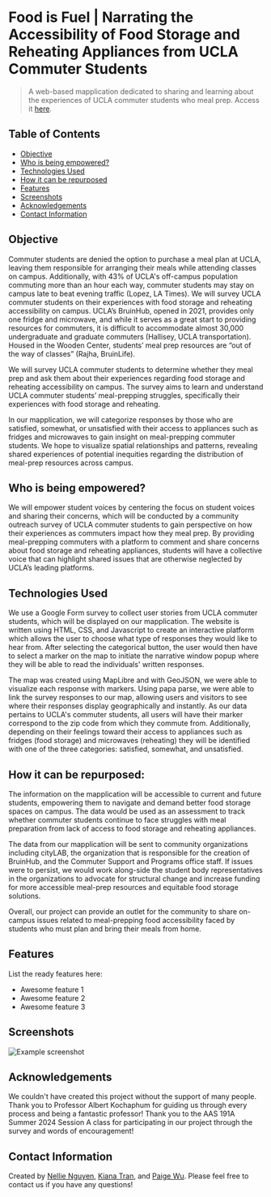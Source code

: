 # Food is Fuel | Narrating the Accessibility of Food Storage and Reheating Appliances from UCLA Commuter Students
> A web-based mapplication dedicated to sharing and learning about the experiences of UCLA commuter students who meal prep.
> Access it [here](https://pwinnie2026.github.io/group-ate/index.html).


## Table of Contents
* [Objective](#Objective)
* [Who is being empowered?](#Who-is-being-empowered?)
* [Technologies Used](#technologies-used)
* [How it can be repurposed](How-it-can-be-repurposed)
* [Features](#features)
* [Screenshots](#screenshots)
* [Acknowledgements](#acknowledgements)
* [Contact Information](#Contact-Information)


## Objective
Commuter students are denied the option to purchase a meal plan at UCLA, leaving them responsible for arranging their meals while attending classes on campus. Additionally, with 43% of UCLA's off-campus population commuting more than an hour each way, commuter students may stay on campus late to beat evening traffic (Lopez, LA Times). We will survey UCLA commuter students on their experiences with food storage and reheating accessibility on campus. UCLA’s BruinHub, opened in 2021, provides only one fridge and microwave, and while it serves as a great start to providing resources for commuters, it is difficult to accommodate almost 30,000 undergraduate and graduate commuters (Hallisey, UCLA transportation). Housed in the Wooden Center, students’ meal prep resources are “out of the way of classes” (Rajha, BruinLife). 

We will survey UCLA commuter students to determine whether they meal prep and ask them about their experiences regarding food storage and reheating accessibility on campus. The survey aims to learn and understand UCLA commuter students’ meal-prepping struggles, specifically their experiences with food storage and reheating. 

In our mapplication, we will categorize responses by those who are satisfied, somewhat, or unsatisfied with their access to appliances such as fridges and microwaves to gain insight on meal-prepping commuter students. We hope to visualize spatial relationships and patterns, revealing shared experiences of potential inequities regarding the distribution of meal-prep resources across campus. 

## Who is being empowered?
We will empower student voices by centering the focus on student voices and sharing their concerns, which will be conducted by a community outreach survey of UCLA commuter students to gain perspective on how their experiences as commuters impact how they meal prep. By providing meal-prepping commuters with a platform to comment and share concerns about food storage and reheating appliances, students will have a collective voice that can highlight shared issues that are otherwise neglected by UCLA’s leading platforms.


## Technologies Used
We use a Google Form survey to collect user stories from UCLA commuter students, which will be displayed on our mapplication. The website is written using HTML, CSS, and Javascript to create an interactive platform which allows the user to choose what type of responses they would like to hear from. After selecting the categorical button, the user would then have to select a marker on the map to initiate the narrative window popup where they will be able to read the individuals' written responses.

The map was created using MapLibre and with GeoJSON, we were able to visualize each response with markers. Using papa parse, we were able to link the survey responses to our map, allowing users and visitors to see where their responses display geographically and instantly. As our data pertains to UCLA's commuter students, all users will have their marker correspond to the zip code from which they commute from. Additionally, depending on their feelings toward their access to appliances such as fridges (food storage) and microwaves (reheating) they will be identified with one of the three categories: satisfied, somewhat, and unsatisfied.


## How it can be repurposed:
The information on the mapplication will be accessible to current and future students, empowering them to navigate and demand better food storage spaces on campus. The data would be used as an assessment to track whether commuter students continue to face struggles with meal preparation from lack of access to food storage and reheating appliances.

The data from our mapplication will be sent to community organizations including cityLAB, the organization that is responsible for the creation of BruinHub, and the Commuter Support and Programs office staff. If issues were to persist, we would work along-side the student body representatives in the organizations to advocate for structural change and increase funding for more accessible meal-prep resources and equitable food storage solutions.

Overall, our project can provide an outlet for the community to share on-campus issues related to meal-prepping food accessibility faced by students who must plan and bring their meals from home.


## Features
List the ready features here:
- Awesome feature 1
- Awesome feature 2
- Awesome feature 3


## Screenshots
![Example screenshot](./img/screenshot.png)


## Acknowledgements
We couldn't have created this project without the support of many people. Thank you to Professor Albert Kochaphum for guiding us through every process and being a fantastic professor! Thank you to the AAS 191A Summer 2024 Session A class for participating in our project through the survey and words of encouragement!


## Contact Information
Created by [Nellie Nguyen](
nellienguyen149@g.ucla.edu), [Kiana Tran](kianaptran@gmail.com), and [Paige Wu](
paigewinniewu@g.ucla.edu). Please feel free to contact us if you have any questions!
